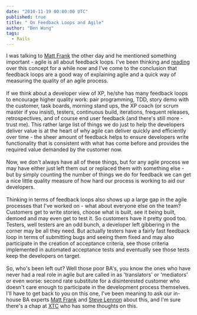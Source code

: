```yaml
---
date: "2010-11-19 00:00:00 UTC"
published: true
title: " On Feedback Loops and Agile"
author: "Ben Wong"
tags:
  - Rails
---
```


<p>I was talking to <a href="/people/matt-frank">Matt Frank</a> the other day and he mentioned something important - agile is all about feedback loops. I&#39;ve been thinking and <a href="http://www.vanderburg.org/Writing/xpannealed.pdf">reading</a> over this concept for a while now and I&#39;ve come to the conclusion that feedback loops are a good way of explaining agile and a quick way of measuring the quality of an agile process.<br />
<br />
If we think about a developer view of XP, he/she has many feedback loops to encourage higher quality work: pair programming, TDD, story demo with the customer, task boards, morning stand ups, the XP coach (or scrum master if you insist), testers, continuous build, iterations, frequent releases, retrospectives, and of course end user feedback (and there&#39;s still more - trust me). This rather large list of things we do just to help the developers deliver value is at the heart of why agile can deliver quickly and efficiently over time - the sheer amount of feedback helps to ensure developers write functionality that is consistent with what has come before and provides the required value demanded by the customer now.<br />
<br />
Now, we don&#39;t always have all of these things, but for any agile process we may have either just left them out or replaced them with something else - but by simply counting the number of things we do for feedback we can get a nice little quality measure of how hard our process is working to aid our developers.<br />
<br />
Thinking in terms of feedback loops also shows up a large gap in the agile processes that I&#39;ve worked on - what about everyone else on the team? Customers get to write stories, choose what is built, see it being built, demoed and may even get to test it. So customers have it pretty good too. Testers, well testers are an odd bunch, a developer left gibbering in the corner may be all they need. But actually testers have a fairly fast feedback loop in terms of submitting bugs and seeing them fixed and may also participate in the creation of acceptance criteria, see those criteria implemented in automated acceptance tests and eventually see those tests keep the developers on target.<br />
<br />
So, who&#39;s been left out? Well those poor BA&#39;s, you know the ones who have never had a real role in agile but are called in as &#39;translators&#39; or &#39;mediators&#39; or even worse: second rate substitute for a disinterested customer who doesn&#39;t care enough to participate in the development process themselves. I&#39;ll have to get back to you on this one, I&#39;ve been meaning to ask our in-house BA experts <a href="/people/matt-frank">Matt Frank</a> and <a href="/people#steve-lennon">Steve Lennon</a> about this, and I&#39;m sure there&#39;s a chap at <a href="http://xpday-london.editme.com/eXtremeTuesdayClub">XTC</a> who has some thoughts on this.</p>

